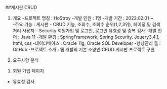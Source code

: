 ##게시판 CRUD
1. 개요
-프로젝트 명칭 : HoStroy
-개발 인원 : 1명
-개발 기간 : 2022.02.01 ~  
-주요 기능 : 
  게시판 - CRUD 기능, 조회수, 조회수 순위(1,2,3위), 페이징 및 검색 처리
  사용자 - Security 회원가입 및 로그인, 로그인 유효성 및 중복 검사
-개발 언어 : Java 11
-개발 환경 : SpringFramework, Spring Security, Jquery3.4.1, html, css
-데이터베이스 : Oracle 11g, Oracle SQL Developer
-형상관리 툴 : GitHub
-프로젝트 소개 : 웹 개발의 기본 소양인 CRUD 게시판 프로젝트 구현

2. 요구사항 분석
1) 회원 가입 페이지
  - 유효성 검사
    
